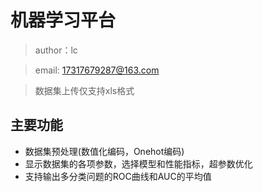 # 机器学习平台

> author：lc

> email: 17317679287@163.com

> 数据集上传仅支持xls格式

## 主要功能

* 数据集预处理(数值化编码，Onehot编码)
* 显示数据集的各项参数，选择模型和性能指标，超参数优化
* 支持输出多分类问题的ROC曲线和AUC的平均值

